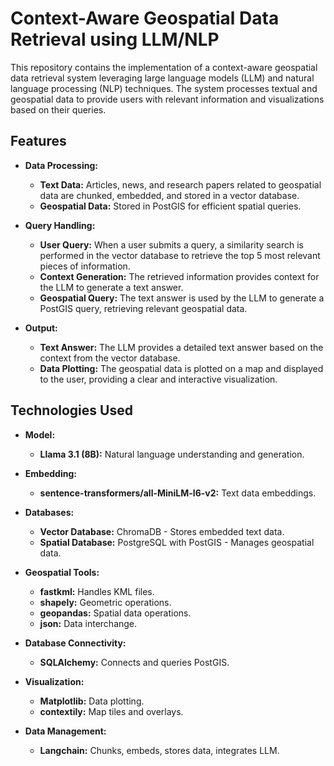 # Context-Aware Geospatial Data Retrieval using LLM/NLP

This repository contains the implementation of a context-aware geospatial data retrieval system leveraging large language models (LLM) and natural language processing (NLP) techniques. The system processes textual and geospatial data to provide users with relevant information and visualizations based on their queries.

## Features

- **Data Processing:**
  - **Text Data:** Articles, news, and research papers related to geospatial data are chunked, embedded, and stored in a vector database.
  - **Geospatial Data:** Stored in PostGIS for efficient spatial queries.
  
- **Query Handling:**
  - **User Query:** When a user submits a query, a similarity search is performed in the vector database to retrieve the top 5 most relevant pieces of information.
  - **Context Generation:** The retrieved information provides context for the LLM to generate a text answer.
  - **Geospatial Query:** The text answer is used by the LLM to generate a PostGIS query, retrieving relevant geospatial data.
  
- **Output:**
  - **Text Answer:** The LLM provides a detailed text answer based on the context from the vector database.
  - **Data Plotting:** The geospatial data is plotted on a map and displayed to the user, providing a clear and interactive visualization.

## Technologies Used

- **Model:** 
  - **Llama 3.1 (8B):** Natural language understanding and generation.
  
- **Embedding:**
  - **sentence-transformers/all-MiniLM-l6-v2:** Text data embeddings.
  
- **Databases:**
  - **Vector Database:** ChromaDB - Stores embedded text data.
  - **Spatial Database:** PostgreSQL with PostGIS - Manages geospatial data.
  
- **Geospatial Tools:**
  - **fastkml:** Handles KML files.
  - **shapely:** Geometric operations.
  - **geopandas:** Spatial data operations.
  - **json:** Data interchange.
  
- **Database Connectivity:**
  - **SQLAlchemy:** Connects and queries PostGIS.
  
- **Visualization:**
  - **Matplotlib:** Data plotting.
  - **contextily:** Map tiles and overlays.
  
- **Data Management:**
  - **Langchain:** Chunks, embeds, stores data, integrates LLM.




